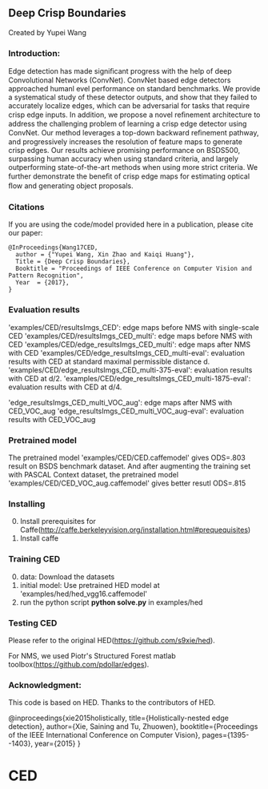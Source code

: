 ## Deep Crisp Boundaries

Created by Yupei Wang

### Introduction:


Edge detection has made signiﬁcant progress with the help of deep Convolutional Networks (ConvNet). ConvNet based edge detectors approached humanl evel performance on standard benchmarks. We provide a systematical study of these detector outputs, and show that they failed to accurately localize edges, which can be adversarial for tasks that require crisp edge inputs. In addition, we propose a novel reﬁnement architecture to address the challenging problem of learning a crisp edge detector using ConvNet. Our method leverages a top-down backward reﬁnement pathway, and progressively increases the resolution of feature maps to generate crisp edges. Our results achieve promising performance on BSDS500, surpassing human accuracy when using standard criteria, and largely outperforming state-of-the-art methods when using more strict criteria. We further demonstrate the beneﬁt of crisp edge maps for estimating optical ﬂow and generating object proposals.


### Citations

If you are using the code/model provided here in a publication, please cite our paper:

    @InProceedings{Wang17CED,
      author = {"Yupei Wang, Xin Zhao and Kaiqi Huang"},
      Title = {Deep Crisp Boundaries},
      Booktitle = "Proceedings of IEEE Conference on Computer Vision and Pattern Recognition",
      Year  = {2017},
    }

### Evaluation results
'examples/CED/resultsImgs_CED': edge maps before NMS with single-scale CED
'examples/CED/resultsImgs_CED_multi': edge maps before NMS with CED
'examples/CED/edge_resultsImgs_CED_multi': edge maps after NMS with CED
'examples/CED/edge_resultsImgs_CED_multi-eval': evaluation results with CED at standard maximal permissible distance d.
'examples/CED/edge_resultsImgs_CED_multi-375-eval': evaluation results with CED at d/2.
'examples/CED/edge_resultsImgs_CED_multi-1875-eval': evaluation results with CED at d/4.

'edge_resultsImgs_CED_multi_VOC_aug': edge maps after NMS with CED_VOC_aug
'edge_resultsImgs_CED_multi_VOC_aug-eval': evaluation results with CED_VOC_aug

  
### Pretrained model

 The pretrained model 'examples/CED/CED.caffemodel' gives ODS=.803 result on BSDS benchmark dataset. And after augmenting the training set with PASCAL Context dataset, the pretrained model 'examples/CED/CED_VOC_aug.caffemodel' gives better resutl ODS=.815

### Installing 
 0. Install prerequisites for Caffe(http://caffe.berkeleyvision.org/installation.html#prequequisites)
 0. Install caffe

### Training CED
 0. data: Download the datasets
 0. initial model: Use pretrained HED model at 'examples/hed/hed_vgg16.caffemodel'
 0. run the python script **python solve.py** in examples/hed

### Testing CED
Please refer to the original HED(https://github.com/s9xie/hed).
 
For NMS, we used Piotr's Structured Forest matlab toolbox(https://github.com/pdollar/edges). 


### Acknowledgment: 
This code is based on HED. Thanks to the contributors of HED.

@inproceedings{xie2015holistically,
  title={Holistically-nested edge detection},
  author={Xie, Saining and Tu, Zhuowen},
  booktitle={Proceedings of the IEEE International Conference on Computer Vision},
  pages={1395--1403},
  year={2015}
}


# CED
